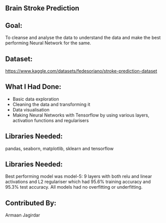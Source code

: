 ## **Brain Stroke Prediction** ##

## **Goal:** ##

To cleanse and analyse the data to understand the data and make the best performing Neural Network for the same.

## **Dataset:** ##

 https://www.kaggle.com/datasets/fedesoriano/stroke-prediction-dataset

## **What I Had Done:** ##
* Basic data exploration
* Cleaning the data and transforming it
* Data visualisation
* Making Neural Networks with Tensorflow by using various layers, activation functions and regularisers

## **Libraries Needed:** ##
pandas, seaborn, matplotlib, sklearn and tensorflow

## **Libraries Needed:** ##
Best performing model was model-5: 9 layers with both relu and linear activations and L2 regulariser which had 95.6% training accuracy and 95.3% test accuracy. All models had no overfitting or underfitting.

## **Contributed By:** ##
Armaan Jagirdar
